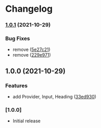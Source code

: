 # Changelog

### [1.0.1](https://github.com/Dhaiwat10/react-india-package-example/compare/v1.0.0...v1.0.1) (2021-10-29)


### Bug Fixes

* remove <Provider /> ([5e27c21](https://github.com/Dhaiwat10/react-india-package-example/commit/5e27c214d6e8ead327f75c45277110bccfcd4552))
* remove <Provider /> ([229e971](https://github.com/Dhaiwat10/react-india-package-example/commit/229e9717d467cec43e8fda24b589adc131316470))

## 1.0.0 (2021-10-29)


### Features

* add Provider, Input, Heading ([33ed930](https://github.com/Dhaiwat10/react-india-package-example/commit/33ed930b23d3cd511f6146128355c85e5eb23480))

### [1.0.0]

- Initial release
